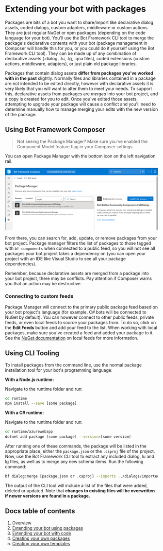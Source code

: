 # Extending your bot with packages

Packages are bits of a bot you want to share/import like declarative dialog assets, coded dialogs, custom adapters, middleware or custom actions. They are just regular NuGet or npm packages (depending on the code language for your bot). You'll use the Bot Framework CLI tool to merge the package's declarative contents with your bot (package management in Composer will handle this for you, or you could do it yourself using the Bot Framework CLI tool). They can be made up of any combination of declarative assets (.dialog, .lu, .lg, .qna files), coded extensions (custom actions, middleware, adapters), or just plain old package libraries.

Packages that contain dialog assets **differ from packages you've worked with in the past** slightly. Normally files and libraries contained in a package are not intended to be edited directly, however with declarative assets it is very likely that you will want to alter them to meet your needs. To support this, declarative assets from packages are *merged* into your bot project, and a copy is created for you to edit. Once you've edited those assets, attempting to upgrade your package will cause a conflict and you'll need to determine manually how to manage merging your edits with the new version of the package.

## Using Bot Framework Composer

> Not seeing the Package Manager? Make sure you've enabled the Component Model feature flag in your Composer settings.

You can open Package Manager with the bottom icon on the left navigation rail.

![Package Manager](./assets/packageManager.png)

From there, you can search for, add, update, or remove packages from your bot project. Package manager filters the list of packages to those tagged with `bf-components` when connected to a public feed, so you will not see all packages your bot project takes a dependency on (you can open your project with an IDE like Visual Studio to see all your package dependencies).

Remember, because declarative assets are merged from a package into your bot project, there may be conflicts. Pay attention if Composer warns you that an action may be destructive.

### Connecting to custom feeds

Package Manager will connect to the primary public package feed based on your bot project's language (for example, C# bots will be connected to NuGet by default). You can however connect to other public feeds, private feeds, or even local feeds to source your packages from. To do so, click on the **Edit Feeds** button and add your feed to the list. When working with local packages, make sure you've created a feed and added your package to it. See the [NuGet documentation](https://docs.microsoft.com/en-us/nuget/hosting-packages/local-feeds) on local feeds for more information.

## Using CLI Tooling

To install packages from the command line, use the normal package installation tool for your bot's programming language:

**With a Node.js runtime:**

Navigate to the runtime folder and run:

```bash
cd runtime
npm install --save [some package]
```

**With a C# runtime:**

Navigate to the runtime folder and run:

```bash
cd runtime/azurewebapp
dotnet add package [some package] --version=[some version]
```

After running one of these commands, the package will be listed in the appropriate place, either the `package.json` or the `.csproj` file of the project. Now, use the Bot Framework CLI tool to extract any included dialog, lu and lg files, as well as to merge any new schema items. Run the following command:

```bash
bf dialog:merge [package.json or .csproj] --imports ../dialogs/imported --output ../schemas/sdk
```

The output of the CLI tool will include a list of the files that were added, deleted or updated. Note that **changes to existing files will be overwritten if newer versions are found in a package.**

## Docs table of contents

1. [Overview](~/docs/overview.md)
2. [Extending your bot using packages](~/docs/extending-with-packages.md)
3. [Extending your bot with code](~/docs/extending-with-code.md)
4. [Creating your own packages](~/docs/creating-packages.md)
5. [Creating your own templates](~/docs/creating-templates.md)

